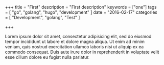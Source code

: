 +++
title = "First"
description = "First description"
keywords = ["one"]
tags = [
    "go",
    "golang",
    "hugo",
    "development"
]
date = "2016-02-17"
categories = [
    "Development",
    "golang",
    "Test"
]

+++

Lorem ipsum dolor sit amet, consectetur adipisicing elit, sed do eiusmod
tempor incididunt ut labore et dolore magna aliqua. Ut enim ad minim veniam,
quis nostrud exercitation ullamco laboris nisi ut aliquip ex ea commodo
consequat. Duis aute irure dolor in reprehenderit in voluptate velit esse
cillum dolore eu fugiat nulla pariatur. 